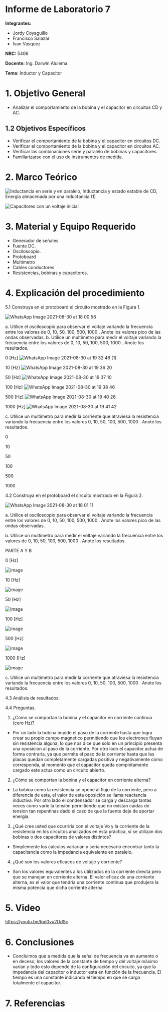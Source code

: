 # Informe de Laboratorio 7
**Integrantes:**

- Jordy Coyaguillo
- Francisco Salazar
- Ivan Vasquez

 **NRC:** 5406
 
 **Docente:** Ing. Darwin Alulema.
 
 **Tema:** Inductor y Capacitor
# 1. Objetivo General

- Analizar el comportamiento de la bobina y el capacitor en circuitos CD y AC.

## 1.2 Objetivos Específicos

- Verificar el comportamiento de la bobina y el capacitor en circuitos DC.
- Verificar el comportamiento de la bobina y el capacitor en circuitos AC.
- Verificar las combinaciones serie y paralelo de bobinas y capacitores.
- Familiarizarse con el uso de instrumentos de medida.

# 2. Marco Teórico

![Inductancia en serie y en paralelo, Inductancia y estado estable de CD, Energia almacenada por una inductancia (1)](https://user-images.githubusercontent.com/85137954/131417100-ba0c716e-fd5a-474e-b1c0-4364f886f46c.png)

![Capacitores con un voltaje inicial](https://user-images.githubusercontent.com/85137954/131418323-cd308056-1c6c-4d58-8e36-51bd738d700f.png)

# 3. Material y Equipo Requerido

- Generador de señales
- Fuente DC.
- Osciloscopio.
- Protoboard
- Multímetro
- Cables conductores
- Resistencias, bobinas y capacitores.

# 4. Explicación del procedimiento

5.1 Construya en el protoboard el circuito mostrado en la Figura 1.

![WhatsApp Image 2021-08-30 at 18 00 58](https://user-images.githubusercontent.com/85137954/131416537-c80fb4d9-e671-4aa3-8ece-454496aaf319.jpeg)


a. Utilice el osciloscopio para observar el voltaje  variando la frecuencia entre los
valores de 0, 10, 50, 100, 500, 1000 . Anote los valores pico de las ondas observadas.
b. Utilice un multímetro para medir el voltaje  variando la frecuencia entre los valores
de 0, 10, 50, 100, 500, 1000 . Anote los resultados.

0 [Hz]
![WhatsApp Image 2021-08-30 at 19 32 46 (1)](https://user-images.githubusercontent.com/85137954/131424437-f122e722-505a-4681-b1f6-4399ca43a1b6.jpeg)

10 [Hz]
![WhatsApp Image 2021-08-30 at 19 36 20](https://user-images.githubusercontent.com/85137954/131424364-b7a79f65-3280-444b-ba4e-f50a7eec9f5b.jpeg)

50 [Hz]
![WhatsApp Image 2021-08-30 at 19 37 10](https://user-images.githubusercontent.com/85137954/131424372-0cf0aefc-954b-4bc2-9a54-ab2c27c4c2d1.jpeg)

100 [Hz]
![WhatsApp Image 2021-08-30 at 19 38 46](https://user-images.githubusercontent.com/85137954/131424389-d39cae7e-6016-4754-b82f-88647aceeae9.jpeg)

500 [Hz]
![WhatsApp Image 2021-08-30 at 19 40 26](https://user-images.githubusercontent.com/85137954/131424394-4fef3080-ba69-4407-a27f-5012b8164acd.jpeg)

1000 [Hz]
![WhatsApp Image 2021-08-30 at 19 41 42](https://user-images.githubusercontent.com/85137954/131424434-edd5e7fd-8e84-4964-9d62-a8cb73c4d366.jpeg)

c. Utilice un multímetro para medir la corriente que atraviesa la resistencia variando la
frecuencia entre los valores 0, 10, 50, 100, 500, 1000 . Anote los resultados.

0

10

50

100

500

1000


4.2 Construya en el protoboard el circuito mostrado en la Figura 2.

![WhatsApp Image 2021-08-30 at 18 01 11](https://user-images.githubusercontent.com/85137954/131416552-5e239afd-c5e0-4871-ab75-4f41b23b47ed.jpeg)

a. Utilice el osciloscopio para observar el voltaje  variando la frecuencia entre los
valores de 0, 10, 50, 100, 500, 1000 . Anote los valores pico de las ondas observadas.


b. Utilice un multímetro para medir el voltaje  variando la frecuencia entre los valores
de 0, 10, 50, 100, 500, 1000 . Anote los resultados.

PARTE A Y B

0 [Hz]

![image](https://user-images.githubusercontent.com/85137954/131424928-16f5c681-fe7e-442d-b2b3-b3741fc50589.png)

10 [Hz]

![image](https://user-images.githubusercontent.com/85137954/131424938-0375ca64-2c0c-45db-ab03-e5b9b8be6f03.png)

50 [Hz]

![image](https://user-images.githubusercontent.com/85137954/131424955-0234bf8d-8227-49ec-986d-a88146924859.png)

100 [Hz]

![image](https://user-images.githubusercontent.com/85137954/131424978-a474d993-290c-4fa9-9463-2d690e759d57.png)

500 [Hz]

![image](https://user-images.githubusercontent.com/85137954/131425003-8fb5eb2b-b753-4eab-81d5-773605093f13.png)

1000 [Hz]

![image](https://user-images.githubusercontent.com/85137954/131425019-c4a8296e-6240-4ff0-8d7f-72da38f39f2e.png)



c. Utilice un multímetro para medir la corriente que atraviesa la resistencia variando la
frecuencia entre los valores 0, 10, 50, 100, 500, 1000 . Anote los resultados.

4.3 Análisis de resultados.

4.4 Preguntas.

1. ¿Cómo se comportan la bobina y el capacitor en corriente continua (cero Hz)?
- Por un lado la bobina impide el paso de la corriente hasta que logra crear su propio campo magnetico permitiendo que los electrones fluyan sin resistencia alguna, lo que nos dice que solo en un principio presenta una oposicion al paso de la corriente. Por otro lado el capacitor actua de forma contraria, ya que permite el paso de la corriente hasta que las placas quedan completamente cargadas positiva y negativamente como corresponda, al momento que el capacitor queda completamente cargado este actua como un circuito abierto.
2. ¿Cómo se comportan la bobina y el capacitor en corriente alterna?
- La bobina como la resistencia se opone al flujo de la corriente, pero a diferencia de esta, el valor de esta oposición se llama reactancia inductiva. Por otro lado el condensador se carga y descarga tantas veces como varíe la tensión permitiendo que no existan caidas de tension tan repentinas dado el caso de que la fuente deje de aportar energia.
3. ¿Qué cree usted que ocurriría con el voltaje Vo y la corriente de la resistencia en los circuitos analizados en esta práctica, si se utilizan dos bobinas o dos  capacitores de valores distintos?
- Simplemente los calculos variarian y seria necesario encontrar tanto la capacitancia como la impedancia equivalente en paralelo.
4. ¿Qué son los valores eficaces de voltaje y corriente?
- Son los valores equivalentes a los utilizados en la corriente directa pero que se manejan en corriente alterna. El valor eficaz de una corriente alterna, es el valor que tendría una corriente continua que produjera la misma potencia que dicha corriente alterna 

# 5. Video

https://youtu.be/Iqd0vu2DdSc

# 6. Conclusiones

- Concluimos que a medida que la señal de frecuencia va en aumento o en deceso, los valores de la constante de tiempo y del voltaje máximo varían y todo esto depende de la configuración del circuito, ya que la impedancia del capacitor o inductor está en función de la frecuencia, El tiempo es una constante indicando el tiempo en que se carga totalmente el capacitor.

# 7. Referencias


